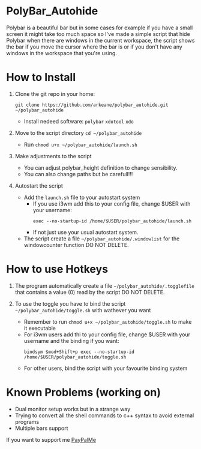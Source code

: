 # PolyBar_Autohide
Polybar is a beautiful bar but in some cases for example if you have a small screen it might take too much space so I've made a simple script that hide Polybar when there are windows in the current workspace, the script shows the bar if you move the cursor where the bar is or if you don't have any windows in the workspace that you're using.

# How to Install
1. Clone the git repo in your home: 
     ```
     git clone https://github.com/arkeane/polybar_autohide.git ~/polybar_autohide
     ```
     - Install nedeed software: `polybar` `xdotool` `xdo`

2. Move to the script directory `cd ~/polybar_autohide`
     - Run `chmod u+x ~/polybar_autohide/launch.sh`
     
3. Make adjustments to the script
     - You can adjust polybar_height definition to change sensibility.
     - You can also change paths but be carefull!!!

4. Autostart the script
     - Add the `launch.sh` file to your autostart system
          - If you use i3wm add this to your config file, change $USER with your username:
               ```
               exec --no-startup-id /home/$USER/polybar_autohide/launch.sh
               ```
          - If not just use your usual autostart system.
     - The script create a file `~/polybar_autohide/.windowlist` for the windowcounter function DO NOT DELETE.

# How to use Hotkeys
1. The program automatically create a file `~/polybar_autohide/.togglefile` that contains a value (0) read by the script DO NOT DELETE.

2. To use the toggle you have to bind the script `~/polybar_autohide/toggle.sh` with wathever you want
     - Remember to run `chmod u+x ~/polybar_autohide/toggle.sh` to make it executable
     - For i3wm users add thi to your config file, change $USER with your username and the binding if you want:
          ```
          bindsym $mod+Shift+p exec --no-startup-id /home/$USER/polybar_autohide/toggle.sh
          ```
     - For other users, bind the script with your favourite binding system 

# Known Problems (working on)
- Dual monitor setup works but in a strange way 
- Trying to convert all the shell commands to c++ syntax to avoid external programs
- Multiple bars support


If you want to support me [PayPalMe](paypal.me/LudovicoPestarino)
